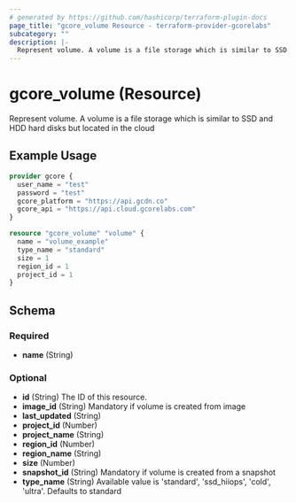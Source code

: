 ```yaml
---
# generated by https://github.com/hashicorp/terraform-plugin-docs
page_title: "gcore_volume Resource - terraform-provider-gcorelabs"
subcategory: ""
description: |-
  Represent volume. A volume is a file storage which is similar to SSD and HDD hard disks but located in the cloud
---
```


# gcore_volume (Resource)

Represent volume. A volume is a file storage which is similar to SSD and HDD hard disks but located in the cloud

## Example Usage

```terraform
provider gcore {
  user_name = "test"
  password = "test"
  gcore_platform = "https://api.gcdn.co"
  gcore_api = "https://api.cloud.gcorelabs.com"
}

resource "gcore_volume" "volume" {
  name = "volume_example"
  type_name = "standard"
  size = 1
  region_id = 1
  project_id = 1
}
```

<!-- schema generated by tfplugindocs -->
## Schema

### Required

- **name** (String)

### Optional

- **id** (String) The ID of this resource.
- **image_id** (String) Mandatory if volume is created from image
- **last_updated** (String)
- **project_id** (Number)
- **project_name** (String)
- **region_id** (Number)
- **region_name** (String)
- **size** (Number)
- **snapshot_id** (String) Mandatory if volume is created from a snapshot
- **type_name** (String) Available value is 'standard', 'ssd_hiiops', 'cold', 'ultra'. Defaults to standard


